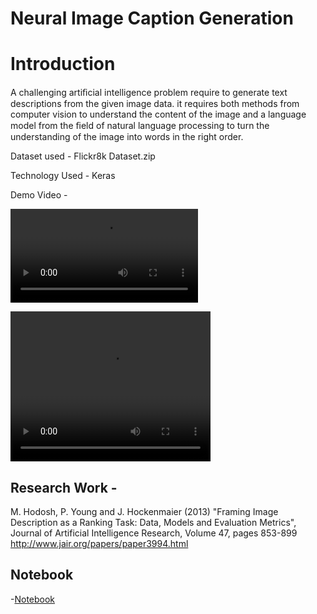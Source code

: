 # Neural Image Caption Generation


# Introduction

A challenging artiﬁcial intelligence problem require to generate text descriptions from the given image data. it requires both methods from computer vision to understand the content of the image and a language model from the ﬁeld of natural language processing to turn the understanding of the image into words in the right order.


Dataset used - Flickr8k Dataset.zip

Technology Used - Keras


Demo Video -

![](https://github.com/Amir22010/NLP_Deep_Learning/blob/master/Image_Captioning_NLP_VISION/output.mp4)

<video width="320" height="240" controls>
  <source src="https://github.com/Amir22010/NLP_Deep_Learning/blob/master/Image_Captioning_NLP_VISION/output.mp4" type="video/mp4">
</video>

## Research Work - 

M. Hodosh, P. Young and J. Hockenmaier (2013) "Framing Image Description as a Ranking Task: Data, Models and Evaluation Metrics", Journal of Artificial Intelligence Research, Volume 47, pages 853-899 http://www.jair.org/papers/paper3994.html


## Notebook

-[Notebook](https://colab.research.google.com/drive/1AktjrHxGqkm9oelQtJO-NUttAO1LE0ga#scrollTo=L8TytTSQkZSo)

